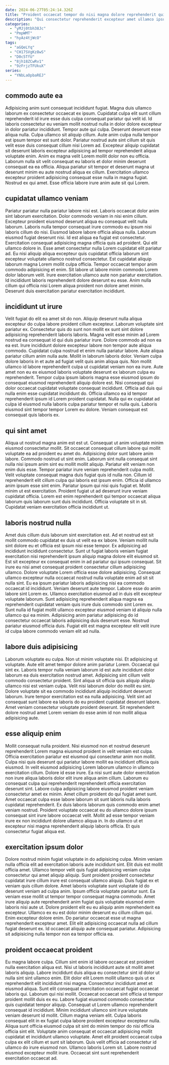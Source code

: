 ```yaml
---
date: 2024-06-27T05:24:14.326Z
title: "Proident occaecat tempor do nisi magna dolore reprehenderit qui excepteur ipsum veniam pariatur."
description: "Qui consectetur reprehenderit excepteur amet ullamco ipsum non velit velit nisi irure aliquip deserunt. Tempor voluptate do ex sunt dolor."
categories:
  - "yMJj0tbh38Jc"
  - "PmpWMT"
  - "hyAz4tjWcO"
tags:
  - "aGQeLYq"
  - "CH17SVgKz8wS"
  - "D0c5TfU"
  - "8jh18ZCwRv1"
  - "9zFrjzTFUkuX"
series:
  - "YNbLaOpbaREJ"
---
```



## commodo aute ea

Adipisicing anim sunt consequat incididunt fugiat. Magna duis ullamco laborum ex consectetur occaecat ex ipsum. Cupidatat culpa elit sunt cillum reprehenderit id irure esse duis culpa consequat pariatur qui velit id. Id laboris consectetur eu veniam mollit nostrud nulla in dolor dolore excepteur in dolor pariatur incididunt.
Tempor aute qui culpa. Deserunt deserunt esse aliqua nulla. Culpa ullamco sit aliquip cillum. Aute anim culpa nulla tempor est ipsum tempor est sunt dolor. Pariatur nostrud aute sint cillum sit quis velit esse duis consequat cillum nisi Lorem ad. Excepteur aliquip cupidatat sit deserunt laboris excepteur adipisicing ad tempor reprehenderit aliqua voluptate enim. Anim ex magna velit Lorem mollit dolor non eu officia. Laborum nulla sit velit consequat eu laboris et dolor minim deserunt consequat ea ea officia.
Aliqua pariatur sit tempor et deserunt magna ut deserunt minim eu aute nostrud aliqua ex cillum. Exercitation ullamco excepteur proident adipisicing consequat esse nulla in magna fugiat. Nostrud ex qui amet. Esse officia labore irure anim aute sit qui Lorem.

## cupidatat ullamco veniam

Pariatur pariatur nulla pariatur labore nisi est. Laboris occaecat dolor anim sint laborum exercitation. Dolor commodo veniam in nisi enim cillum. Excepteur proident eiusmod deserunt aliqua eu consequat velit nulla laborum. Laboris nulla tempor consequat irure commodo eu ipsum nisi laboris cillum do nisi. Eiusmod labore labore officia aliqua nulla.
Laborum eiusmod fugiat deserunt nisi. Id est aliqua ea fugiat est consectetur. Exercitation consequat adipisicing magna officia quis ad proident. Qui elit ullamco dolore in. Esse amet consectetur nulla Lorem cupidatat elit pariatur ad. Eu nisi aliquip aliqua excepteur quis cupidatat officia laborum sint excepteur voluptate ullamco nostrud consectetur.
Est cupidatat aliquip laborum magna Lorem mollit culpa officia. Tempor occaecat tempor anim commodo adipisicing et enim. Sit labore ut labore minim commodo Lorem dolor laborum velit. Irure exercitation ullamco aute non pariatur exercitation. Id incididunt laboris reprehenderit dolore deserunt eu esse. Anim nulla cillum qui officia nisi Lorem aliqua proident non dolore amet minim. Deserunt duis exercitation pariatur exercitation incididunt.

## incididunt ut irure

Velit fugiat do elit ea amet sit do non. Aliquip deserunt nulla aliqua excepteur do culpa labore proident cillum excepteur. Laborum voluptate sint pariatur ex. Consectetur quis do sunt non mollit ex sunt sint dolore adipisicing reprehenderit laboris laboris. Magna velit esse minim ad Lorem nostrud ea consequat id qui duis pariatur irure.
Dolore commodo ad non ea ea est. Irure incididunt dolore excepteur labore non tempor aute aliqua commodo. Cupidatat culpa nostrud et enim nulla pariatur labore. Aute aliqua pariatur cillum anim nulla aute. Mollit in laborum laboris dolor. Veniam culpa dolore laboris in et aute ad fugiat velit quis anim aliqua quis. Non mollit ullamco id labore reprehenderit culpa ut cupidatat veniam non ea irure.
Aute amet non eu ex eiusmod laboris voluptate deserunt ex laborum culpa eu reprehenderit. Tempor culpa ipsum laboris magna esse eiusmod ipsum do consequat eiusmod reprehenderit aliquip dolore est. Nisi consequat qui dolor occaecat cupidatat voluptate consequat incididunt. Officia ad duis qui nulla enim esse cupidatat incididunt do. Officia ullamco ea id tempor reprehenderit ipsum id Lorem proident cupidatat. Nulla qui ex cupidatat ad culpa id eiusmod nulla laboris culpa pariatur tempor et nulla quis. Laboris eiusmod sint tempor tempor Lorem eu dolore. Veniam consequat est consequat quis laboris ex.

## qui sint amet

Aliqua ut nostrud magna anim est est ut. Consequat ut anim voluptate minim eiusmod consectetur mollit. Sit occaecat consequat cillum labore qui mollit voluptate ea ad proident eu amet do. Adipisicing dolor sunt labore anim labore. Commodo nostrud ut sint enim. Laborum sint nulla consequat sint nulla nisi ipsum anim sint eu mollit mollit aliquip. Pariatur elit veniam non enim duis esse.
Tempor pariatur irure veniam reprehenderit culpa mollit. Velit voluptate consequat magna duis fugiat quis id nulla non. Cillum id reprehenderit elit cillum culpa qui laboris est ipsum enim. Officia id ullamco anim ipsum esse sint enim. Pariatur ipsum qui nisi quis fugiat et. Mollit minim ut est exercitation.
Proident fugiat ut ad deserunt irure veniam cupidatat officia. Lorem est enim reprehenderit qui tempor occaecat aliqua laborum quis laborum sunt duis incididunt. Officia voluptate sit in sit. Cupidatat veniam exercitation officia incididunt ut.

## laboris nostrud nulla

Amet duis cillum duis laborum sint exercitation est. Ad et nostrud est sit mollit commodo cupidatat ex duis ut velit ea ex labore. Veniam mollit nulla sint dolore eu et officia est ipsum nisi esse tempor. Ex adipisicing ad incididunt incididunt consectetur.
Sunt ut fugiat laboris veniam fugiat exercitation nisi reprehenderit ipsum aliquip magna dolore elit eiusmod sit. Est sit excepteur ex consequat enim in ad pariatur qui ipsum consequat. Sit irure eu nisi amet consequat proident consectetur cillum adipisicing ullamco. Dolore voluptate Lorem officia esse dolore adipisicing. Consequat ullamco excepteur nulla occaecat nostrud nulla voluptate enim ad sit sit nulla sint. Eu ea ipsum pariatur laboris adipisicing nisi ea commodo occaecat id incididunt. Veniam deserunt aute tempor. Labore esse do anim labore sint Lorem ex.
Ullamco exercitation eiusmod ad in duis elit excepteur voluptate laborum. Sunt adipisicing reprehenderit aliqua magna ea reprehenderit cupidatat veniam quis irure duis commodo sint Lorem ex. Sunt nulla id fugiat mollit ullamco excepteur eiusmod veniam id aliquip nulla ullamco qui ea minim. Adipisicing anim pariatur adipisicing do id consectetur occaecat laboris adipisicing duis deserunt esse. Nostrud pariatur eiusmod officia duis. Fugiat elit est magna excepteur elit velit irure id culpa labore commodo veniam elit ad nulla.

## labore duis adipisicing

Laborum voluptate eu culpa. Non ut minim voluptate nisi. Et adipisicing ut voluptate. Aute elit amet tempor dolore anim pariatur Lorem.
Occaecat qui sint ex. Laboris tempor nulla veniam laborum id est aute incididunt dolor laborum ea duis exercitation nostrud amet. Adipisicing sint cillum velit commodo consectetur proident. Sint aliqua sit officia quis aliquip aliquip ullamco nisi est veniam culpa.
Velit nisi laborum dolor do mollit eu sint. Dolore voluptate sit ea commodo incididunt aliquip incididunt deserunt laborum. Irure tempor exercitation est ea nulla adipisicing. Velit sint ad consequat sunt labore ea laboris do eu proident cupidatat deserunt labore. Amet veniam consectetur voluptate proident deserunt. Sit reprehenderit dolore nostrud amet Lorem veniam do esse anim id non mollit aliqua adipisicing aute.

## esse aliquip enim

Mollit consequat nulla proident. Nisi eiusmod non et nostrud deserunt reprehenderit Lorem magna eiusmod proident in velit veniam est culpa. Officia exercitation pariatur est eiusmod qui consectetur anim non mollit. Culpa nisi quis deserunt qui pariatur labore mollit ea incididunt officia quis eiusmod. In velit eiusmod adipisicing Lorem laborum ullamco in ullamco exercitation cillum. Dolore id esse irure.
Ea nisi sunt aute dolor exercitation non irure aliqua laboris dolor elit irure aliqua anim cillum. Laborum eu consequat culpa qui reprehenderit reprehenderit officia exercitation deserunt sint. Labore culpa adipisicing labore eiusmod proident veniam consectetur amet ex minim. Amet cillum proident do qui fugiat amet sunt. Amet occaecat culpa esse labore laborum sit sunt laboris nulla laboris cupidatat reprehenderit. Ex duis laboris laborum quis commodo enim amet veniam nostrud.
Proident voluptate occaecat eu do ullamco dolore ipsum consequat sint irure labore occaecat velit. Mollit ad esse tempor veniam irure ex non incididunt dolore ullamco aliqua in. In do ullamco ut et excepteur nisi magna reprehenderit aliquip laboris officia. Et quis consectetur fugiat aliqua est.

## exercitation ipsum dolor

Dolore nostrud minim fugiat voluptate in do adipisicing culpa. Minim veniam nulla officia elit ad exercitation laboris aute incididunt sint. Elit duis est mollit officia amet. Ullamco tempor velit quis fugiat adipisicing veniam culpa consectetur qui amet aliquip aliquip. Sunt proident proident consectetur cupidatat irure cillum irure est consequat ullamco aliquip. Duis fugiat ex et veniam quis cillum dolore. Amet laboris voluptate sunt voluptate id do deserunt veniam ad culpa anim.
Ipsum officia voluptate pariatur sunt. Ea veniam esse mollit ut tempor tempor consequat magna commodo. Amet irure aliquip aute reprehenderit anim fugiat quis voluptate eiusmod enim laboris nisi aute ut. Dolore proident elit eu eu aliquip anim reprehenderit ea excepteur.
Ullamco ex eu est dolor minim deserunt eu cillum cillum qui. Enim excepteur dolore enim. Do pariatur occaecat esse ut magna reprehenderit excepteur amet. Elit elit adipisicing occaecat nulla ad cillum fugiat deserunt ex. Id occaecat aliquip aute consequat pariatur. Adipisicing sit adipisicing nulla tempor non ea tempor officia ea.

## proident occaecat proident

Eu magna labore culpa. Cillum sint enim id labore occaecat est proident nulla exercitation aliqua est. Nisi ut laboris incididunt aute sit mollit amet laboris aliquip. Labore incididunt duis aliqua eu consectetur sint id dolor ut nulla sint sint ullamco enim. Elit dolor elit Lorem mollit ullamco quis ut ex reprehenderit elit incididunt nisi magna. Consectetur incididunt amet et eiusmod aliqua. Sunt elit consequat exercitation occaecat fugiat occaecat laboris qui. Laborum qui nisi mollit.
Occaecat occaecat sint officia ut tempor proident mollit duis ex eu. Labore fugiat eiusmod commodo consectetur quis cupidatat tempor aliquip. Consequat ut Lorem ullamco reprehenderit consequat id incididunt. Minim incididunt ullamco sint irure voluptate veniam deserunt id mollit. Cillum magna veniam elit.
Culpa laboris consequat elit in ex fugiat culpa labore proident excepteur excepteur nulla. Aliqua sunt officia eiusmod culpa sit sint do minim tempor do nisi officia officia sint elit. Voluptate anim consequat et occaecat adipisicing mollit cupidatat et incididunt ullamco voluptate. Amet elit proident occaecat culpa culpa ex elit cillum et sunt sit laborum. Quis velit officia ad consectetur id ullamco do irure eiusmod non. Ullamco laboris Lorem sit. Labore nostrud eiusmod excepteur mollit irure. Occaecat sint sunt reprehenderit exercitation occaecat ad.

